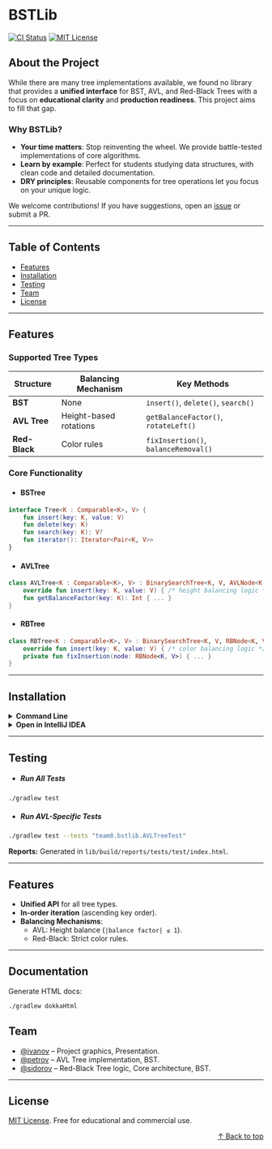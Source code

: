 <a id="readme-top"></a>
# BSTLib

[![CI Status](https://github.com/spbu-coding-2024/trees-trees-team-8/actions/workflows/ci.yml/badge.svg)](https://github.com/spbu-coding-2024/trees-trees-team-8/actions)
[![MIT License](https://img.shields.io/badge/License-MIT-blue.svg)](LICENSE)

## About the Project
While there are many tree implementations available, we found no library that provides a **unified interface** for BST, AVL, and Red-Black Trees with a focus on **educational clarity** and **production readiness**. This project aims to fill that gap.

### Why BSTLib?
- **Your time matters**: Stop reinventing the wheel. We provide battle-tested implementations of core algorithms.
- **Learn by example**: Perfect for students studying data structures, with clean code and detailed documentation.
- **DRY principles**: Reusable components for tree operations let you focus on your unique logic.

We welcome contributions! If you have suggestions, open an [issue](https://github.com/spbu-coding-2024/trees-trees-team-8/issues) or submit a PR.

---

## Table of Contents
- [Features](#features)
- [Installation](#installation)
- [Testing](#testing)
- [Team](#team)
- [License](#license)

---

## Features
### Supported Tree Types
| Structure       | Balancing Mechanism          | Key Methods                     |
|-----------------|------------------------------|---------------------------------|
| **BST**         | None                         | `insert()`, `delete()`, `search()` |
| **AVL Tree**    | Height-based rotations       | `getBalanceFactor()`, `rotateLeft()` |
| **Red-Black**   | Color rules                  | `fixInsertion()`, `balanceRemoval()` |

### Core Functionality

- #### BSTree
```kotlin
interface Tree<K : Comparable<K>, V> {
    fun insert(key: K, value: V)
    fun delete(key: K)
    fun search(key: K): V?
    fun iterator(): Iterator<Pair<K, V>>
}
```
- #### AVLTree
```kotlin
class AVLTree<K : Comparable<K>, V> : BinarySearchTree<K, V, AVLNode<K, V>>() {
    override fun insert(key: K, value: V) { /* height balancing logic */ }
    fun getBalanceFactor(key: K): Int { ... }
}
```
- #### RBTree
```kotlin
class RBTree<K : Comparable<K>, V> : BinarySearchTree<K, V, RBNode<K, V>>() {
    override fun insert(key: K, value: V) { /* color balancing logic */ }
    private fun fixInsertion(node: RBNode<K, V>) { ... }
}
```

---

## Installation
<details> 
<summary><strong>Command Line</strong></summary>

- ##### 1. Clone the Repository
```bash
git clone https://github.com/your-team/bstlib.git
```
- ##### 2. Navigate to Project Directory
```bash
cd bstlib
```

- ##### 3. Build the project
```bash
./gradlew build
```

- ##### 4. Run all tests
```bash
./gradlew test
```
</details>

<details>
<summary><strong>Open in IntelliJ IDEA</strong></summary>


- ##### 1. Open the Project

  Launch IntelliJ IDEA.

  Select File → Open.

  Choose the bstlib folder (cloned repository).

- ##### 2. Configure Gradle

  IDEA will automatically detect the Gradle project.

  Wait for dependencies to sync (check progress bar in the bottom-right corner).

- ##### 3. Run Tests from IDEA

  Navigate to src/test/kotlin/team8/bstlib/.

  Right-click on a test class (e.g., AVLTreeTest.kt).

  Select Run 'AVLTreeTest'.
</details>

---

## Testing

- ##### Run All Tests
```bash
./gradlew test
```

- ##### Run AVL-Specific Tests
```bash
./gradlew test --tests "team8.bstlib.AVLTreeTest"
```

**Reports:** Generated in `lib/build/reports/tests/test/index.html`.


---

## Features

- **Unified API** for all tree types.
- **In-order iteration** (ascending key order).
- **Balancing Mechanisms**:
    - AVL: Height balance (`|balance factor| ≤ 1`).
    - Red-Black: Strict color rules.

---

## Documentation

Generate HTML docs:
```bash
./gradlew dokkaHtml
```
## Team


- [@ivanov](https://github.com/NIcolaiKl) – Project graphics, Presentation.
- [@petrov](https://github.com/lev666) – AVL Tree implementation, BST.
- [@sidorov](https://github.com/ivanovm-main) – Red-Black Tree logic, Core architecture, BST.


---
## License

[MIT License](https://github.com/spbu-coding-2024/trees-trees-team-8/blob/main/LICENSE). Free for educational and commercial use.

<p style="text-align: right;">
  <a href="#readme-top">↑ Back to top</a>
</p>